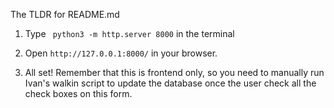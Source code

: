 The TLDR for README.md


1. Type ` python3 -m http.server 8000` in the terminal 

2. Open `http://127.0.0.1:8000/` in your browser.

3. All set! Remember that this is frontend only, so you need to manually run Ivan's walkin script to update the database once the user check all the check boxes on this form.